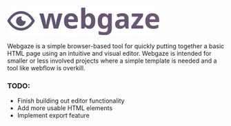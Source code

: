<img src="assets/logo.png"/>

Webgaze is a simple browser-based tool for quickly putting together a basic HTML page using an intuitive and visual editor. Webgaze is intended for smaller or less involved projects where a simple template is needed and a tool like webflow is overkill.

### TODO:

* Finish building out editor functionality
* Add more usable HTML elements
* Implement export feature
